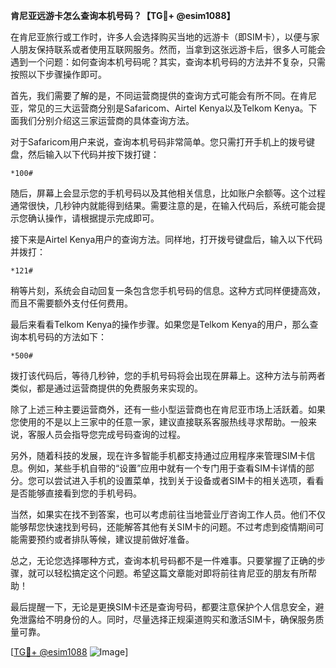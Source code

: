 **肯尼亚远游卡怎么查询本机号码？【TG💪+ @esim1088】**

在肯尼亚旅行或工作时，许多人会选择购买当地的远游卡（即SIM卡），以便与家人朋友保持联系或者使用互联网服务。然而，当拿到这张远游卡后，很多人可能会遇到一个问题：如何查询本机号码呢？其实，查询本机号码的方法并不复杂，只需按照以下步骤操作即可。

首先，我们需要了解的是，不同运营商提供的查询方式可能会有所不同。在肯尼亚，常见的三大运营商分别是Safaricom、Airtel Kenya以及Telkom Kenya。下面我们分别介绍这三家运营商的具体查询方法。

对于Safaricom用户来说，查询本机号码非常简单。您只需打开手机上的拨号键盘，然后输入以下代码并按下拨打键：

```
*100#
```

随后，屏幕上会显示您的手机号码以及其他相关信息，比如账户余额等。这个过程通常很快，几秒钟内就能得到结果。需要注意的是，在输入代码后，系统可能会提示您确认操作，请根据提示完成即可。

接下来是Airtel Kenya用户的查询方法。同样地，打开拨号键盘后，输入以下代码并拨打：

```
*121#
```

稍等片刻，系统会自动回复一条包含您手机号码的信息。这种方式同样便捷高效，而且不需要额外支付任何费用。

最后来看看Telkom Kenya的操作步骤。如果您是Telkom Kenya的用户，那么查询本机号码的方法如下：

```
*500#
```

拨打该代码后，等待几秒钟，您的手机号码将会出现在屏幕上。这种方法与前两者类似，都是通过运营商提供的免费服务来实现的。

除了上述三种主要运营商外，还有一些小型运营商也在肯尼亚市场上活跃着。如果您使用的不是以上三家中的任意一家，建议直接联系客服热线寻求帮助。一般来说，客服人员会指导您完成号码查询的过程。

另外，随着科技的发展，现在许多智能手机都支持通过应用程序来管理SIM卡信息。例如，某些手机自带的“设置”应用中就有一个专门用于查看SIM卡详情的部分。您可以尝试进入手机的设置菜单，找到关于设备或者SIM卡的相关选项，看看是否能够直接看到您的手机号码。

当然，如果实在找不到答案，也可以考虑前往当地营业厅咨询工作人员。他们不仅能够帮您快速找到号码，还能解答其他有关SIM卡的问题。不过考虑到疫情期间可能需要预约或者排队等候，建议提前做好准备。

总之，无论您选择哪种方式，查询本机号码都不是一件难事。只要掌握了正确的步骤，就可以轻松搞定这个问题。希望这篇文章能对即将前往肯尼亚的朋友有所帮助！

最后提醒一下，无论是更换SIM卡还是查询号码，都要注意保护个人信息安全，避免泄露给不明身份的人。同时，尽量选择正规渠道购买和激活SIM卡，确保服务质量可靠。

[[TG💪+ @esim1088](https://t.me/s/esim1088) ![Image](https://i.postimg.cc/4NQfJmqS/Snipaste-2025-05-13-00-14-12.png)]